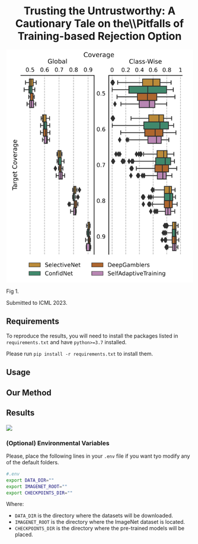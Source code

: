 <h1 align="center">
Trusting the Untrustworthy: A Cautionary Tale on the\\Pitfalls of Training-based Rejection Option
</h1>

<img src="main.png" align="center">

Fig 1. 

Submitted to ICML 2023.

## Requirements

To reproduce the results, you will need to install the packages listed in `requirements.txt` and have `python>=3.7` installed.

Please run `pip install -r requirements.txt` to install them.

## Usage


## Our Method


## Results

<img src="images/table1.png" align="center">

### (Optional) Environmental Variables

Please, place the following lines in your `.env` file if you want tyo modify any of the default folders.

```bash
#.env
export DATA_DIR=""
export IMAGENET_ROOT=""
export CHECKPOINTS_DIR=""
```

Where:

- `DATA_DIR` is the directory where the datasets will be downloaded.
- `IMAGENET_ROOT` is the directory where the ImageNet dataset is located.
- `CHECKPOINTS_DIR` is the directory where the pre-trained models will be placed.
